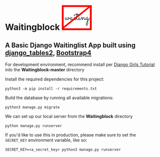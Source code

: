 # Waitingblock ![alt text](https://github.com/Waitingblock/Waitingblock/blob/master/waitingblock.svg)
## A Basic Django Waitinglist App built using [django_tables2](https://github.com/jieter/django-tables2), [Bootstrap4](https://getbootstrap.com/)

For development environment, recommend install per [Django Girls Tutorial](https://tutorial.djangogirls.org/en/django_installation/) into the **Waitingblock-master** directory

Install the required dependencies for this project:

```
python3 -m pip install -r requirements.txt
```

Build the database by running all available migrations:

```
python3 manage.py migrate
```

We can set up our local server from the **Waitingblock** directory
```
python manage.py runserver
```

If you'd like to use this in production, please make sure to set the `SECRET_KEY` environment variable, like so:

```
SECRET_KEY=<a_secret_key> python3 manage.py runserver
```
